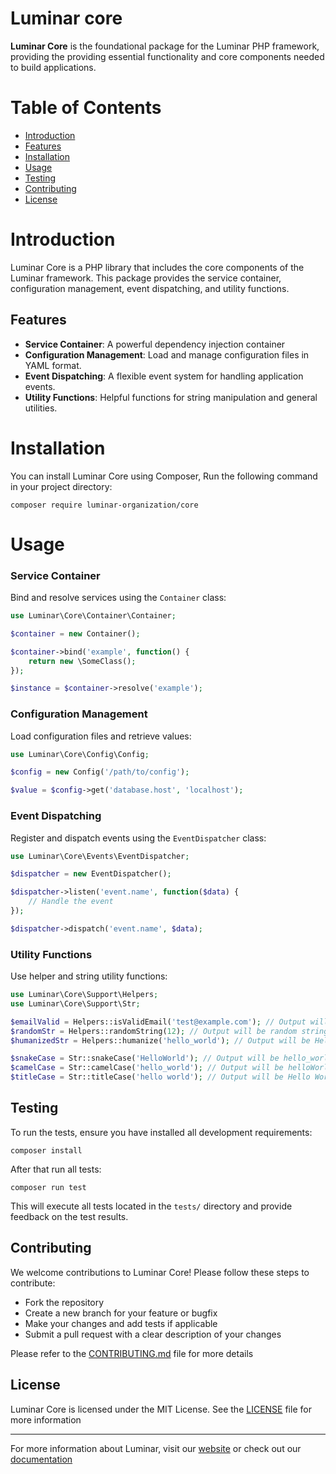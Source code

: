 # Luminar core

**Luminar Core** is the foundational package for the Luminar PHP framework, providing the providing essential functionality and core components needed to build applications.

# Table of Contents
- [Introduction](#introduction)
- [Features](#features)
- [Installation](#installation)
- [Usage](#usage)
- [Testing](#testing)
- [Contributing](#contributing)
- [License](#license)

# Introduction

Luminar Core is a PHP library that includes the core components of the Luminar framework. This package provides the service container, configuration management, event dispatching, and utility functions.

## Features

- **Service Container**: A powerful dependency injection container
- **Configuration Management**: Load and manage configuration files in YAML format.
- **Event Dispatching**: A flexible event system for handling application events.
- **Utility Functions**: Helpful functions for string manipulation and general utilities.

# Installation

You can install Luminar Core using Composer, Run the following command in your project directory:

```shell
composer require luminar-organization/core
```

# Usage

### Service Container
Bind and resolve services using the `Container` class:

```php
use Luminar\Core\Container\Container;

$container = new Container();

$container->bind('example', function() {
    return new \SomeClass();
});

$instance = $container->resolve('example');
```

### Configuration Management
Load configuration files and retrieve values:

```php
use Luminar\Core\Config\Config;

$config = new Config('/path/to/config');

$value = $config->get('database.host', 'localhost');
```

### Event Dispatching
Register and dispatch events using the `EventDispatcher` class:

```php
use Luminar\Core\Events\EventDispatcher;

$dispatcher = new EventDispatcher();

$dispatcher->listen('event.name', function($data) {
    // Handle the event
});

$dispatcher->dispatch('event.name', $data);
```

### Utility Functions
Use helper and string utility functions:

```php
use Luminar\Core\Support\Helpers;
use Luminar\Core\Support\Str;

$emailValid = Helpers::isValidEmail('test@example.com'); // Output will be boolean
$randomStr = Helpers::randomString(12); // Output will be random string length of 12 characters
$humanizedStr = Helpers::humanize('hello_world'); // Output will be Hello World

$snakeCase = Str::snakeCase('HelloWorld'); // Output will be hello_world
$camelCase = Str::camelCase('hello_world'); // Output will be helloWorld
$titleCase = Str::titleCase('hello world'); // Output will be Hello World

```

## Testing
To run the tests, ensure you have installed all development requirements:
```shell
composer install
```
After that run all tests:
```shell
composer run test
```

This will execute all tests located in the `tests/` directory and provide feedback on the test results.

## Contributing

We welcome contributions to Luminar Core! Please follow these steps to contribute:
- Fork the repository
- Create a new branch for your feature or bugfix
- Make your changes and add tests if applicable
- Submit a pull request with a clear description of your changes

Please refer to the [CONTRIBUTING.md](CONTRIBUTING.md) file for more details

## License
Luminar Core is licensed under the MIT License. See the [LICENSE](LICENSE) file for more information

---

For more information about Luminar, visit our [website](https://luminar.github.io/) or check out our [documentation](https://luminar-docs.github.io)